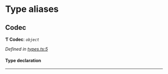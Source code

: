 

# Type aliases

<a id="codec"></a>

##  Codec

**Ƭ Codec**: *`object`*

*Defined in [types.ts:5](https://github.com/polkadot-js/common/blob/8d86900/packages/trie-codec/src/types.ts#L5)*

#### Type declaration

___

